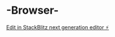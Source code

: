 # -Browser-

[Edit in StackBlitz next generation editor ⚡️](https://stackblitz.com/~/github.com/bitolodeonai7/-Browser-)